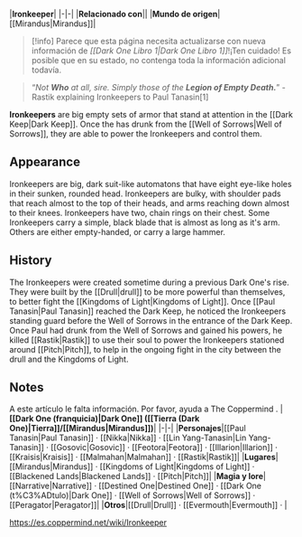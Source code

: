 |**Ironkeeper**|
|-|-|
|**Relacionado con**||
|**Mundo de origen**|[[Mirandus\|Mirandus]]|

> [!info] Parece que esta página necesita actualizarse con nueva información de *[[Dark One Libro 1\|Dark One Libro 1]]*!¡Ten cuidado! Es posible que en su estado, no contenga toda la información adicional todavía.

>“*Not **Who** at all, sire. Simply those of the **Legion of Empty Death.***”
\-Rastik explaining Ironkeepers to Paul Tanasin[1]


**Ironkeepers** are big empty sets of armor that stand at attention in the [[Dark Keep\|Dark Keep]]. Once the  has drunk from the [[Well of Sorrows\|Well of Sorrows]], they are able to power the Ironkeepers and control them.

## Appearance
Ironkeepers are big, dark suit-like automatons that have eight eye-like holes in their sunken, rounded head. Ironkeepers are bulky, with shoulder pads that reach almost to the top of their heads, and arms reaching down almost to their knees. Ironkeepers have two, chain rings on their chest.
Some Ironkeepers carry a simple, black blade that is almost as long as it's arm. Others are either empty-handed, or carry a large hammer.

## History
The Ironkeepers were created sometime during a previous Dark One's rise. They were built by the [[Drull\|drull]] to be more powerful than themselves, to better fight the [[Kingdoms of Light\|Kingdoms of Light]].
Once [[Paul Tanasin\|Paul Tanasin]] reached the Dark Keep, he noticed the Ironkeepers standing guard before the Well of Sorrows in the entrance of the Dark Keep. Once Paul had drunk from the Well of Sorrows and gained his powers, he killed [[Rastik\|Rastik]] to use their soul to power the Ironkeepers stationed around [[Pitch\|Pitch]], to help in the ongoing fight in the city between the drull and the Kingdoms of Light.

## Notes

A este artículo le falta información. Por favor, ayuda a The Coppermind .
|**[[Dark One (franquicia)\|Dark One]] ([[Tierra (Dark One)\|Tierra]]/[[Mirandus\|Mirandus]])**|
|-|-|
|**Personajes**|[[Paul Tanasin\|Paul Tanasin]] · [[Nikka\|Nikka]] · [[Lin Yang-Tanasin\|Lin Yang-Tanasin]] · [[Gosovic\|Gosovic]] · [[Feotora\|Feotora]] · [[Illarion\|Illarion]] · [[Kraisis\|Kraisis]] · [[Malmahan\|Malmahan]] · [[Rastik\|Rastik]]|
|**Lugares**|[[Mirandus\|Mirandus]] · [[Kingdoms of Light\|Kingdoms of Light]] · [[Blackened Lands\|Blackened Lands]] · [[Pitch\|Pitch]]|
|**Magia y lore**|[[Narrative\|Narrative]] · [[Destined One\|Destined One]] · [[Dark One (t%C3%ADtulo)\|Dark One]] · [[Well of Sorrows\|Well of Sorrows]] · [[Peragator\|Peragator]]|
|**Otros**|[[Drull\|Drull]] · [[Evermouth\|Evermouth]] · |



https://es.coppermind.net/wiki/Ironkeeper